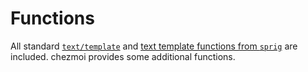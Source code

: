 # Functions

All standard [`text/template`][go-template] and [text template functions from
`sprig`][sprig] are included. chezmoi provides some additional functions.

[go-template]: https://pkg.go.dev/text/template
[sprig]: http://masterminds.github.io/sprig/
